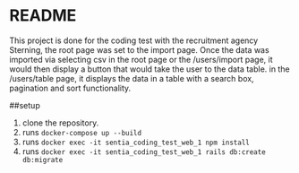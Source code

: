 # README

This project is done for the coding test with the recruitment agency Sterning, the root page was set to the import page.
Once the data was imported via selecting csv in the root page or the /users/import page, it would then display a button that would take the user to the data table.
in the /users/table page, it displays the data in a table with a search box, pagination and sort functionality.

##setup
1. clone the repository.
2. runs ```docker-compose up --build```
3. runs ```docker exec -it sentia_coding_test_web_1 npm install```
4. runs ```docker exec -it sentia_coding_test_web_1 rails db:create db:migrate```